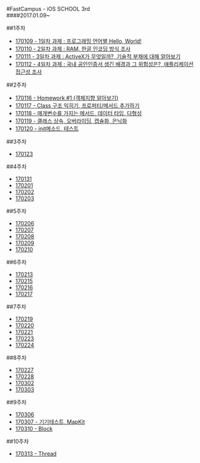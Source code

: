 #FastCampus - iOS SCHOOL 3rd  
####2017.01.09~


##1주차  
- [170109 - 1일차 과제 : 프로그래밍 언어별 Hello, World!](https://github.com/fastcampus-school/computer_basic_assignment_171q/blob/master/170109/Jeheonjeol/LanguageHelloWorld.md)
- [170110 - 2일차 과제 : RAM, 한글 인코딩 방식 조사](https://github.com/fastcampus-school/computer_basic_assignment_171q/tree/master/170110/i.jeheon.choi)
- [170111 - 3일차 과제 : ActiveX가 무엇일까?, 기술적 부채에 대해 알아보기](https://github.com/fastcampus-school/computer_basic_assignment_171q/tree/master/170111/i.jeheon.choi)
- [170112 - 4일차 과제 : 국내 공인인증서 생긴 배경과 그 위험성은?, 애플리케이션 접근성 조사](https://github.com/fastcampus-school/computer_basic_assignment_171q/tree/master/170112/i.jeheon.choi)

##2주차  
- [170116 - Homework #1 (객체지향 알아보기)](https://github.com/Jeheonjeol/iosSchool3th/tree/master/170116)
- [170117 - Class 구조 익히기, 프로퍼티/메서드 추가하기](https://github.com/Jeheonjeol/iosSchool3th/tree/master/170117)
- [170118 - 매개변수를 가지는 메서드, 데이터 타입, 다형성](https://github.com/Jeheonjeol/iosSchool3rd/tree/master/170118)
- [170119 - 클래스 상속, 오버라이딩, 캡슐화, 은닉화](https://github.com/Jeheonjeol/iosSchool3rd/tree/master/170119)
- [170120 - init메소드, 테스트](https://github.com/Jeheonjeol/iosSchool3rd/tree/master/170120)

##3주차  
- [170123](https://github.com/Jeheonjeol/iosSchool3rd/tree/master/170123)

##4주차  
- [170131](https://github.com/Jeheonjeol/iosSchool3rd/tree/master/170131)
- [170201](https://github.com/Jeheonjeol/iosSchool3rd/tree/master/170201)
- [170202](https://github.com/Jeheonjeol/iosSchool3rd/tree/master/170202)
- [170203](https://github.com/Jeheonjeol/iosSchool3rd/tree/master/170203)

##5주차  
- [170206](https://github.com/Jeheonjeol/iosSchool3rd/tree/master/170206)
- [170207](https://github.com/Jeheonjeol/iosSchool3rd/tree/master/170207)
- [170208](https://github.com/Jeheonjeol/iosSchool3rd/tree/master/170208)
- [170209](https://github.com/Jeheonjeol/iosSchool3rd/tree/master/170209)
- [170210](https://github.com/Jeheonjeol/iosSchool3rd/tree/master/170210)

##6주차  
- [170213](https://github.com/Jeheonjeol/iosSchool3rd/tree/master/170213)
- [170215](https://github.com/Jeheonjeol/iosSchool3rd/tree/master/170215)
- [170216](https://github.com/Jeheonjeol/iosSchool3rd/tree/master/170216)
- [170217](https://github.com/Jeheonjeol/iosSchool3rd/tree/master/170217)


##7주차  
- [170219](https://github.com/Jeheonjeol/iosSchool3rd/tree/master/170219)
- [170220](https://github.com/Jeheonjeol/iosSchool3rd/tree/master/170220)
- [170221](https://github.com/Jeheonjeol/iosSchool3rd/tree/master/170221)
- [170223](https://github.com/Jeheonjeol/iosSchool3rd/tree/master/170223)
- [170224](https://github.com/Jeheonjeol/iosSchool3rd/tree/master/170224)

##8주차  
- [170227](https://github.com/Jeheonjeol/iosSchool3rd/tree/master/170227)
- [170228](https://github.com/Jeheonjeol/iosSchool3rd/tree/master/170228)
- [170302](https://github.com/Jeheonjeol/iosSchool3rd/tree/master/170302)
- [170303](https://github.com/Jeheonjeol/iosSchool3rd/tree/master/170303)

##9주차  
- [170306](https://github.com/Jeheonjeol/iosSchool3rd/tree/master/170306)
- [170307 - 기기테스트, MapKit](https://github.com/Jeheonjeol/iosSchool3rd/tree/master/170307)
- [170310 - Block](https://github.com/Jeheonjeol/iosSchool3rd/tree/master/170310)  

##10주차
- [170313 - Thread](https://github.com/Jeheonjeol/iosSchool3rd/tree/master/170313)
